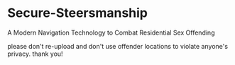 # Secure-Steersmanship
A Modern Navigation Technology to Combat Residential Sex Offending

please don't re-upload and don't use offender locations to violate anyone's privacy.
thank you!
